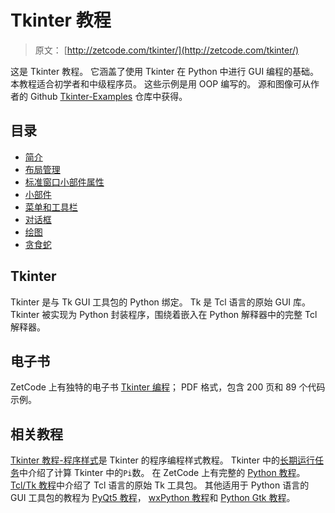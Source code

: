 # Tkinter 教程

> 原文： [http://zetcode.com/tkinter/](http://zetcode.com/tkinter/)

这是 Tkinter 教程。 它涵盖了使用 Tkinter 在 Python 中进行 GUI 编程的基础。 本教程适合初学者和中级程序员。 这些示例是用 OOP 编写的。 源和图像可从作者的 Github [Tkinter-Examples](https://github.com/janbodnar/Tkinter-Examples) 仓库中获得。

## 目录


*   [简介](introduction/)
*   [布局管理](layout/)
*   [标准窗口小部件属性](attributes/)
*   [小部件](widgets/)
*   [菜单和工具栏](menustoolbars/)
*   [对话框](dialogs/)
*   [绘图](drawing/)
*   [贪食蛇](snake/)


## Tkinter

Tkinter 是与 Tk GUI 工具包的 Python 绑定。 Tk 是 Tcl 语言的原始 GUI 库。 Tkinter 被实现为 Python 封装程序，围绕着嵌入在 Python 解释器中的完整 Tcl 解释器。

## 电子书

ZetCode 上有独特的电子书 [Tkinter 编程](/ebooks/tkinter/)； PDF 格式，包含 200 页和 89 个代码示例。

## 相关教程

[Tkinter 教程-程序样式](/python/tkinter/)是 Tkinter 的程序编程样式教程。 Tkinter 中的[长期运行任务](/articles/tkinterlongruntask/)中介绍了计算 Tkinter 中的`Pi`数。 在 ZetCode 上有完整的 [Python 教程](/lang/python/)。 [Tcl/Tk 教程](/gui/tcltktutorial/)中介绍了 Tcl 语言的原始 Tk 工具包。 其他适用于 Python 语言的 GUI 工具包的教程为 [PyQt5 教程](/gui/pyqt5/)， [wxPython 教程](/wxpython/)和 [Python Gtk 教程](/python/gtk/)。